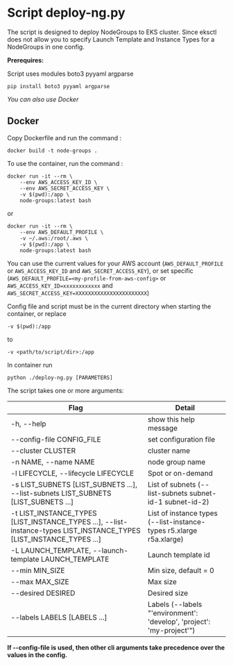 # Script deploy-ng.py

The script is designed to deploy NodeGroups to EKS cluster. 
Since eksctl does not allow you to specify Launch Template and
Instance Types for a NodeGroups in one config.

**Prerequires:**

Script uses modules boto3 pyyaml argparse

`pip install boto3 pyyaml argparse`

_You can also use Docker_

## Docker

Copy Dockerfile and run the command :

`docker build -t node-groups .`

To use the container, run the command :

```
docker run -it --rm \
    --env AWS_ACCESS_KEY_ID \
    --env AWS_SECRET_ACCESS_KEY \
    -v $(pwd):/app \
    node-groups:latest bash
```
or
````
docker run -it --rm \
    --env AWS_DEFAULT_PROFILE \
    -v ~/.aws:/root/.aws \
    -v $(pwd):/app \
    node-groups:latest bash
````

You can use the current values for your AWS account
(`AWS_DEFAULT_PROFILE` or `AWS_ACCESS_KEY_ID` and `AWS_SECRET_ACCESS_KEY`), 
or set specific
(`AWS_DEFAULT_PROFILE=<my-profile-from-aws-config>` or 
`AWS_ACCESS_KEY_ID=xxxxxxxxxxxx` and `AWS_SECRET_ACCESS_KEY=XXXXXXXXXXXXXXXXXXXXXXX`)


Config file and script must be in the current directory when starting the container, or replace

`-v $(pwd):/app`

to 

`-v <path/to/script/dir>:/app`

In container run 

`python ./deploy-ng.py [PARAMETERS]`


The script takes one or more arguments:

Flag | Detail
-----|--------------------------------------------------------------------
-h, --help | show this help message
--config-file CONFIG_FILE | set configuration file
--cluster CLUSTER | cluster name
-n NAME, --name NAME | node group name
-l LIFECYCLE, --lifecycle LIFECYCLE | Spot or on-demand
-s LIST_SUBNETS [LIST_SUBNETS ...], --list-subnets LIST_SUBNETS [LIST_SUBNETS ...] | List of subnets (--list-subnets subnet-id-1 subnet-id-2)
-t LIST_INSTANCE_TYPES [LIST_INSTANCE_TYPES ...], --list-instance-types LIST_INSTANCE_TYPES [LIST_INSTANCE_TYPES ...] | List of instance types (--list-instance-types r5.xlarge r5a.xlarge)
-L LAUNCH_TEMPLATE, --launch-template LAUNCH_TEMPLATE  | Launch template id
--min MIN_SIZE    |    Min size, default = 0
--max MAX_SIZE    |   Max size
--desired DESIRED  |   Desired size
--labels LABELS [LABELS ...] | Labels (--labels "'environment': 'develop', 'project': 'my-project'")


**If --config-file is used, then other cli arguments take precedence over the values in the config.**



